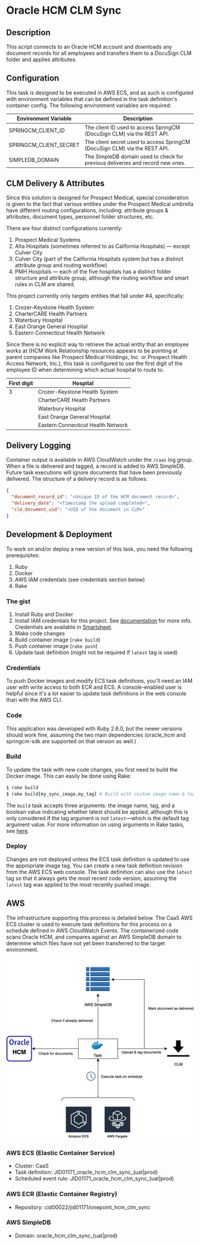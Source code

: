 # Oracle HCM CLM Sync

## Description

This script connects to an Oracle HCM account and downloads any document
records for all employees and transfers them to a DocuSign CLM folder and
applies attributes.

## Configuration

This task is designed to be executed in AWS ECS, and as such is configured
with environment variables that can be defined in the task definition's
container config. The following environment variables are required:

| Environment Variable | Description |
|----------------------|-------------|
| SPRINGCM_CLIENT_ID | The client ID used to access SpringCM (DocuSign CLM) via the REST API. |
| SPRINGCM_CLIENT_SECRET | The client secret used to access SpringCM (DocuSign CLM) via the REST API. |
| SIMPLEDB_DOMAIN | The SimpleDB domain used to check for previous deliveries and record new ones. |

## CLM Delivery & Attributes

Since this solution is designed for Prospect Medical, special consideration
is given to the fact that various entities under the Prospect Medical
umbrella have different routing configurations, including: attribute groups
& attributes, document types, personnel folder structures, etc.

There are four distinct configurations currently:

1. Prospect Medical Systems
2. Alta Hospitals (sometimes referred to as California Hospitals) — except
   Culver City
3. Culver City (part of the California Hospitals system but has a distinct
   attribute group and routing workflow)
4. PMH Hospitals — each of the five hospitals has a distinct folder structure
   and attribute group, although the routing workflow and smart rules in CLM
   are shared.

This project currently only targets entities that fall under #4, specifically:

1. Crozer-Keystone Health System
2. CharterCARE Health Partners
3. Waterbury Hospital
4. East Orange General Hospital
5. Eastern Connecticut Health Network

Since there is no explicit way to retrieve the actual entity that an employee
works at (HCM Work Relationship resources appears to be pointing at parent
companies like Prospect Medical Holdings, Inc. or Prospect Health Access
Network, Inc.), this task is configured to use the first digit of the
employee ID when determining which actual hospital to route to.

| First digit | Hospital |
|-------------|----------|
| 3 | Crozer-Keystone Health System |
|   | CharterCARE Health Partners |
|   | Waterbury Hospital |
|   | East Orange General Hospital |
|   | Eastern Connecticut Health Network |

## Delivery Logging

Container output is available in AWS CloudWatch under the `/caas` log group.
When a file is delivered and tagged, a record is added to AWS SimpleDB.
Future task executions will ignore documents that have been previously
delivered. The structure of a delivery record is as follows:

```json
{
  "document_record_id": "<Unique ID of the HCM document record>",
  "delivery_date": "<Timestamp the upload completed>",
  "clm_document_uid": "<UID of the document in CLM>"
}
```

## Development & Deployment

To work on and/or deploy a new version of this task, you need the following
prerequisites:

1. Ruby
2. Docker
3. AWS IAM credentials (see credentials section below)
4. Rake

### The gist

1. Install Ruby and Docker
2. Install IAM credentials for this project. See [documentation](https://docs.aws.amazon.com/cli/latest/userguide/cli-configure-files.html)
   for more info. Credentials are available in [Smartsheet](https://app.smartsheet.com/sheets/Hgrj4VHJ7jgp352wRgPxwv3C9HHpCwpqxW6GcgP1?view=grid).
3. Make code changes
4. Build container image (`rake build`)
5. Push container image (`rake push`)
6. Update task definition (might not be required if `latest` tag is used)

### Credentials

To push Docker images and modify ECS task definitions, you'll need an IAM
user with write access to both ECR and ECS. A console-enabled user is helpful
since it's a lot easier to update task definitions in the web console than
with the AWS CLI.

### Code

This application was developed with Ruby 2.6.0, but the newer versions should
work fine, assuming the two main dependencies (oracle_hcm and springcm-sdk
are supported on that version as well.)

### Build

To update the task with new code changes, you first need to build the Docker
image. This can easily be done using Rake:

```rb
$ rake build
$ rake build[my_sync_image,my_tag] # Build with custom image name & tag
```

The `build` task accepts three arguments: the image name, tag, and a boolean
value indicating whether latest should be applied, although this is only
considered if the tag argument is not `latest`—which is the default tag
argument value. For more information on using arguments in Rake tasks, see [here](https://ruby.github.io/rake/doc/rakefile_rdoc.html#label-Tasks+with+Arguments).


### Deploy

Changes are not deployed unless the ECS task definition is updated to use
the appropriate image tag. You can create a new task definition revision from
the AWS ECS web console. The task definition can also use the `latest` tag so
that it always gets the most recent code version, assuming the `latest` tag
was applied to the most recently pushed image.

## AWS

The infrastructure supporting this process is detailed below. The CaaS AWS
ECS cluster is used to execute task definitions for this process on a
schedule defined in AWS CloudWatch Events. The containerized code scans
Oracle HCM, and compares against an AWS SimpleDB domain to determine which
files have not yet been transferred to the target environment.

![AWS Infrastructure for Oracle HCM CLM Sync](images/aws.png)

### AWS ECS (Elastic Container Service)

* Cluster: CaaS
* Task definition: JID01171_oracle_hcm_clm_sync_(uat|prod)
* Scheduled event rule: JID01171_oracle_hcm_clm_sync_(uat|prod)

### AWS ECR (Elastic Container Registry)

* Repository: cid00022/jid01171/onepoint_hcm_clm_sync

### AWS SimpleDB

* Domain: oracle_hcm_clm_sync_(uat|prod)
